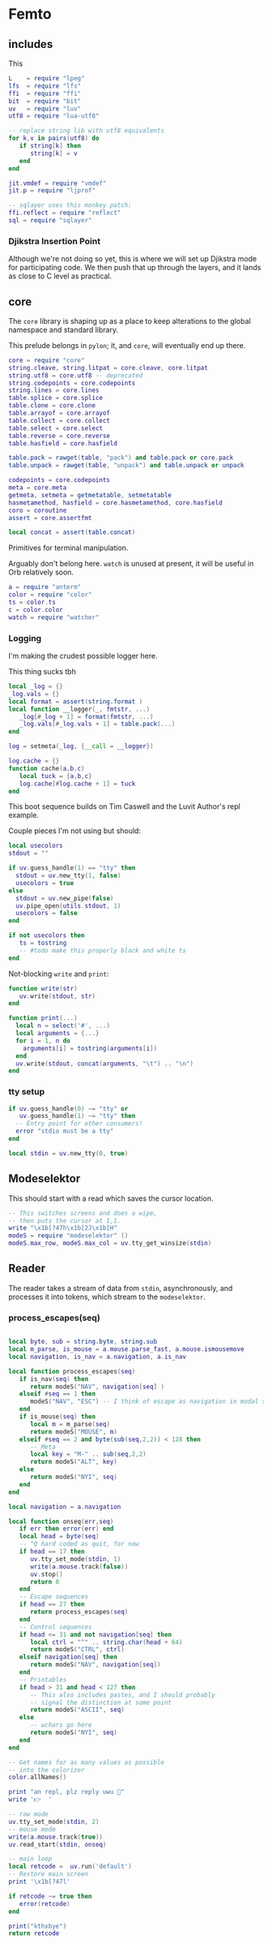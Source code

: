 # Femto




## includes

This

```lua
L    = require "lpeg"
lfs  = require "lfs"
ffi  = require "ffi"
bit  = require "bit"
uv   = require "luv"
utf8 = require "lua-utf8"

-- replace string lib with utf8 equivalents
for k,v in pairs(utf8) do
   if string[k] then
      string[k] = v
   end
end

jit.vmdef = require "vmdef"
jit.p = require "ljprof"

-- sqlayer uses this monkey patch:
ffi.reflect = require "reflect"
sql = require "sqlayer"
```
### Djikstra Insertion Point

Although we're not doing so yet, this is where we will set up Djikstra mode
for participating code.  We then push that up through the layers, and it lands
as close to C level as practical.

## core

The ``core`` library is shaping up as a place to keep alterations to the global
namespace and standard library.


This prelude belongs in ``pylon``; it, and ``core``, will eventually end up there.

```lua
core = require "core"
string.cleave, string.litpat = core.cleave, core.litpat
string.utf8 = core.utf8 -- deprecated
string.codepoints = core.codepoints
string.lines = core.lines
table.splice = core.splice
table.clone = core.clone
table.arrayof = core.arrayof
table.collect = core.collect
table.select = core.select
table.reverse = core.reverse
table.hasfield = core.hasfield

table.pack = rawget(table, "pack") and table.pack or core.pack
table.unpack = rawget(table, "unpack") and table.unpack or unpack

codepoints = core.codepoints
meta = core.meta
getmeta, setmeta = getmetatable, setmetatable
hasmetamethod, hasfield = core.hasmetamethod, core.hasfield
coro = coroutine
assert = core.assertfmt

local concat = assert(table.concat)
```

Primitives for terminal manipulation.


Arguably don't belong here. ``watch`` is unused at present, it will be useful
in Orb relatively soon.

```lua
a = require "anterm"
color = require "color"
ts = color.ts
c = color.color
watch = require "watcher"

```
### Logging

I'm making the crudest possible logger here.


This thing sucks tbh

```lua
local _log = {}
_log.vals = {}
local format = assert(string.format )
local function __logger(_, fmtstr, ...)
   _log[#_log + 1] = format(fmtstr, ...)
   _log.vals[#_log.vals + 1] = table.pack(...)
end

log = setmeta(_log, {__call = __logger})

log.cache = {}
function cache(a,b,c)
   local tuck = {a,b,c}
   log.cache[#log.cache + 1] = tuck
end

```

This boot sequence builds on Tim Caswell and the Luvit Author's repl example.


Couple pieces I'm not using but should:
```lua
local usecolors
stdout = ""

if uv.guess_handle(1) == "tty" then
  stdout = uv.new_tty(1, false)
  usecolors = true
else
  stdout = uv.new_pipe(false)
  uv.pipe_open(utils.stdout, 1)
  usecolors = false
end

if not usecolors then
   ts = tostring
   -- #todo make this properly black and white ts
end
```

Not-blocking ``write`` and ``print``:

```lua
function write(str)
   uv.write(stdout, str)
end
```
```lua
function print(...)
  local n = select('#', ...)
  local arguments = {...}
  for i = 1, n do
    arguments[i] = tostring(arguments[i])
  end
  uv.write(stdout, concat(arguments, "\t") .. "\n")
end
```
### tty setup

```lua
if uv.guess_handle(0) ~= "tty" or
   uv.guess_handle(1) ~= "tty" then
  -- Entry point for other consumers!
  error "stdio must be a tty"
end

local stdin = uv.new_tty(0, true)
```
## Modeselektor

This should start with a read which saves the cursor location.


```lua
-- This switches screens and does a wipe,
-- then puts the cursor at 1,1.
write "\x1b[?47h\x1b[2J\x1b[H"
modeS = require "modeselektor" ()
modeS.max_row, modeS.max_col = uv.tty_get_winsize(stdin)
```
## Reader

The reader takes a stream of data from ``stdin``, asynchronously, and
processes it into tokens, which stream to the ``modeselektor``.


### process_escapes(seq)

```lua

local byte, sub = string.byte, string.sub
local m_parse, is_mouse = a.mouse.parse_fast, a.mouse.ismousemove
local navigation, is_nav = a.navigation, a.is_nav

local function process_escapes(seq)
   if is_nav(seq) then
      return modeS("NAV", navigation[seq] )
   elseif #seq == 1 then
      modeS("NAV", "ESC") -- I think of escape as navigation in modal systems
   end
   if is_mouse(seq) then
      local m = m_parse(seq)
      return modeS("MOUSE", m)
   elseif #seq == 2 and byte(sub(seq,2,2)) < 128 then
      -- Meta
      local key = "M-" .. sub(seq,2,2)
      return modeS("ALT", key)
   else
      return modeS("NYI", seq)
   end
end

local navigation = a.navigation

local function onseq(err,seq)
   if err then error(err) end
   local head = byte(seq)
   -- ^Q hard coded as quit, for now
   if head == 17 then
      uv.tty_set_mode(stdin, 1)
      write(a.mouse.track(false))
      uv.stop()
      return 0
   end
   -- Escape sequences
   if head == 27 then
      return process_escapes(seq)
   end
   -- Control sequences
   if head <= 31 and not navigation[seq] then
      local ctrl = "^" .. string.char(head + 64)
      return modeS("CTRL", ctrl)
   elseif navigation[seq] then
      return modeS("NAV", navigation[seq])
   end
   -- Printables
   if head > 31 and head < 127 then
      -- This also includes pastes, and I should probably
      -- signal the distinction at some point
      return modeS("ASCII", seq)
   else
      -- wchars go here
      return modeS("NYI", seq)
   end
end
```
```lua
-- Get names for as many values as possible
-- into the colorizer
color.allNames()

print "an repl, plz reply uwu 👀"
write '👉  '

-- raw mode
uv.tty_set_mode(stdin, 2)
-- mouse mode
write(a.mouse.track(true))
uv.read_start(stdin, onseq)

-- main loop
local retcode =  uv.run('default')
-- Restore main screen
print '\x1b[?47l'

if retcode ~= true then
   error(retcode)
end

print("kthxbye")
return retcode
```
